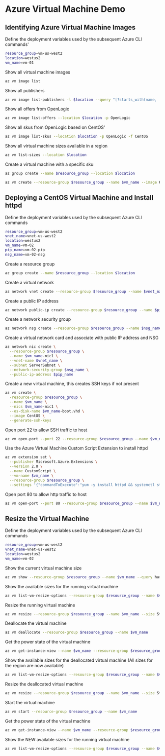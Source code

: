 # Azure Virtual Machine Demo

## Identifying Azure Virtual Machine Images

Define the deployment variables used by the subsequent Azure CLI commands'

```bash
resource_group=vm-us-west2
location=westus2
vm_name=vm-01
```

Show all virtual machine images

```bash
az vm image list
```

Show all publishers

```bash
az vm image list-publishers -l $location --query "[?starts_with(name, 'Open')]"
```

Show all offers from OpenLogic

```bash
az vm image list-offers --location $location -p OpenLogic
```

Show all skus from OpenLogic based on CentOS'

```bash
az vm image list-skus --location $location -p OpenLogic -f CentOS
```

Show all virtual machine sizes available in a region

```bash
az vm list-sizes --location $location
```

Create a virtual machine with a specific sku

```bash
az group create --name $resource_group --location $location

az vm create --resource-group $resource_group --name $vm_name --image OpenLogic:CentOS:7.5:latest --generate-ssh-keys
```

## Deploying a CentOS Virtual Machine and Install httpd

Define the deployment variables used by the subsequent Azure CLI commands

```bash
resource_group=vm-us-west2
vnet_name=vnet-us-west2
location=westus2
vm_name=vm-02
pip_name=vm-02-pip
nsg_name=vm-02-nsg
```

Create a resource group

```bash
az group create --name $resource_group --location $location
```

Create a virtual network

```bash
az network vnet create --resource-group $resource_group --name $vnet_name --subnet-name ServerSubnet
```

Create a public IP address

```bash
az network public-ip create --resource-group $resource_group --name $pip_name
```

Create a network security group

```bash
az network nsg create --resource-group $resource_group --name $nsg_name
```

Create a virtual network card and associate with public IP address and NSG

```bash
az network nic create \
  --resource-group $resource_group \
  --name $vm_name-nic1 \
  --vnet-name $vnet_name \
  --subnet ServerSubnet \
  --network-security-group $nsg_name \
  --public-ip-address $pip_name
```

Create a new virtual machine, this creates SSH keys if not present

```bash
az vm create \
  -resource-group $resource_group \
  --name $vm_name \
  --nics $vm_name-nic1 \
  --os-disk-name $vm_name-boot.vhd \
  --image CentOS \
  --generate-ssh-keys
```

Open port 22 to allow SSH traffic to host

```bash
az vm open-port --port 22 --resource-group $resource_group --name $vm_name
```

Use the Azure Virtual Machine Custom Script Extension to install httpd

```bash
az vm extension set \
  --publisher Microsoft.Azure.Extensions \
  --version 2.0 \
  --name CustomScript \
  --vm-name $vm_name \
  --resource-group $resource_group \
  --settings '{"commandToExecute":"yum -y install httpd && systemctl start httpd && systemctl enable httpd"}'
```

Open port 80 to allow http traffic to host

```bash
az vm open-port --port 80 --resource-group $resource_group --name $vm_name --priority 901
```

## Resize the Virtual Machine

Define the deployment variables used by the subsequent Azure CLI commands

```bash
resource_group=vm-us-west2
vnet_name=vnet-us-west2
location=westus2
vm_name=vm-02
```

Show the current virtual machine size

```bash
az vm show --resource-group $resource_group --name $vm_name --query hardwareProfile.vmSize
```

Show the available sizes for the running virtual machine

```bash
az vm list-vm-resize-options --resource-group $resource_group --name $vm_name --query [].name
```

Resize the running virtual machine

```bash
az vm resize --resource-group $resource_group --name $vm_name --size Standard_DS2_v2
```

Deallocate the virtual machine

```bash
az vm deallocate --resource-group $resource_group --name $vm_name
```

Get the power state of the virtual machine

```bash
az vm get-instance-view --name $vm_name --resource-group $resource_group --query instanceView.statuses[1]
```

Show the available sizes for the deallocated virtual machine (All sizes for the region are now available)

```bash
az vm list-vm-resize-options --resource-group $resource_group --name $vm_name --query [].name
```

Resize the deallocated virtual machine

```bash
az vm resize --resource-group $resource_group --name $vm_name --size Standard_GS1
```

Start the virtual machine

```bash
az vm start --resource-group $resource_group --name $vm_name
```

Get the power state of the virtual machine

```bash
az vm get-instance-view --name $vm_name --resource-group $resource_group --query instanceView.statuses[1]
```

Show the NEW available sizes for the running virtual machine

```bash
az vm list-vm-resize-options --resource-group $resource_group --name $vm_name --query [].name
```